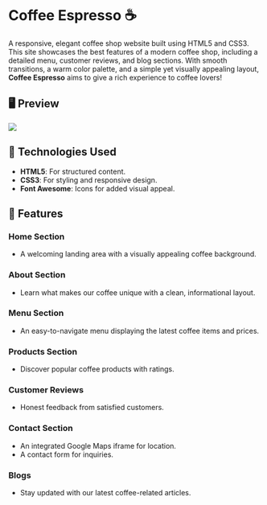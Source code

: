 # Coffee Espresso ☕️

A responsive, elegant coffee shop website built using HTML5 and CSS3. This site showcases the best features of a modern coffee shop, including a detailed menu, customer reviews, and blog sections. With smooth transitions, a warm color palette, and a simple yet visually appealing layout, **Coffee Espresso** aims to give a rich experience to coffee lovers!

## 🖥️ Preview
![](record.gif)

## 🧰 Technologies Used
- **HTML5**: For structured content.
- **CSS3**: For styling and responsive design.
- **Font Awesome**: Icons for added visual appeal.

## 🌟 Features
### Home Section
- A welcoming landing area with a visually appealing coffee background.

### About Section
- Learn what makes our coffee unique with a clean, informational layout.

### Menu Section
- An easy-to-navigate menu displaying the latest coffee items and prices.

### Products Section
- Discover popular coffee products with ratings.

### Customer Reviews
- Honest feedback from satisfied customers.

### Contact Section
- An integrated Google Maps iframe for location.
- A contact form for inquiries.

### Blogs
- Stay updated with our latest coffee-related articles.

